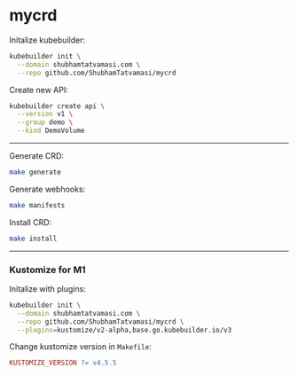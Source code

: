 # mycrd

Initalize kubebuilder:
```bash
kubebuilder init \
  --domain shubhamtatvamasi.com \
  --repo github.com/ShubhamTatvamasi/mycrd
```

Create new API:
```bash
kubebuilder create api \
  --version v1 \
  --group demo \
  --kind DemoVolume
```
---

Generate CRD:
```bash
make generate
```

Generate webhooks:
```bash
make manifests
```

Install CRD:
```bash
make install
```


---

### Kustomize for M1

Initalize with plugins:
```bash
kubebuilder init \
  --domain shubhamtatvamasi.com \
  --repo github.com/ShubhamTatvamasi/mycrd \
  --plugins=kustomize/v2-alpha,base.go.kubebuilder.io/v3
```

Change kustomize version in `Makefile`:
```Makefile
KUSTOMIZE_VERSION ?= v4.5.5
```
